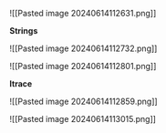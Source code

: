 
![[Pasted image 20240614112631.png]]

**Strings**

![[Pasted image 20240614112732.png]]


![[Pasted image 20240614112801.png]]

**ltrace**

![[Pasted image 20240614112859.png]]



![[Pasted image 20240614113015.png]]

